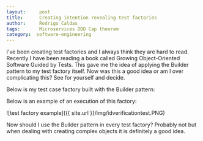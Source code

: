 ```yaml
---
layout:     post
title:      Creating intention revealing test factories
author:     Rodrigo Caldas
tags: 		Microservices DDD Cap theorem
category:  software-engineering
---
```

<!-- Start Writing Below in Markdown -->
I've been creating test factories and I always think they are hard to read. Recently I have been reading a book called Growing Object-Oriented Software Guided by Tests. This gave me the idea of applying the Builder pattern to my test factory itself. Now was this a good idea or am I over complicating this? See for yourself and decide.

Below is my test case factory built with the Builder pattern:

<script src="https://gist.github.com/kaldas/559454d9daea1d5598863684a2d67c2f.js"></script>

Below is an example of an execution of this factory:

![test factory example]({{ site.url }}/img/idverificationtest.PNG)

Now should I use the Builder pattern in every test factory? Probably not but when dealing with creating complex objects it is definitely a good idea.
